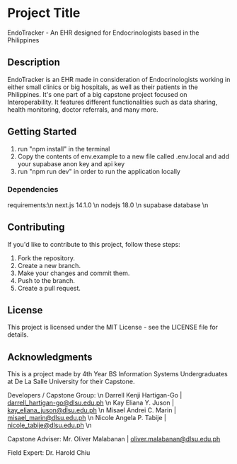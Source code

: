# Project Title

EndoTracker - An EHR designed for Endocrinologists based in the Philippines

## Description

EndoTracker is an EHR made in consideration of Endocrinologists working in either small clinics or big hospitals, as well as their patients in the Philippines. It's one part of a big capstone project focused on Interoperability. It features different functionalities such as data sharing, health monitoring, doctor referrals, and many more.

## Getting Started

1. run "npm install" in the terminal
2. Copy the contents of env.example to a new file called .env.local and add your supabase anon key and api key
3. run "npm run dev" in order to run the application locally

### Dependencies

requirements:\n
next.js 14.1.0 \n
nodejs 18.0 \n
supabase database \n

## Contributing

If you'd like to contribute to this project, follow these steps:

1. Fork the repository.
2. Create a new branch.
3. Make your changes and commit them.
4. Push to the branch.
5. Create a pull request.

## License

This project is licensed under the MIT License - see the LICENSE file for details.

## Acknowledgments
This is a project made by 4th Year BS Information Systems Undergraduates at De La Salle University for their Capstone.

Developers / Capstone Group: \n
Darrell Kenji Hartigan-Go | darrell_hartigan-go@dlsu.edu.ph \n
Kay Eliana Y. Juson | kay_eliana_juson@dlsu.edu.ph \n
Misael Andrei C. Marin | misael_marin@dlsu.edu.ph \n
Nicole Angela P. Tabije | nicole_tabije@dlsu.edu.ph \n

Capstone Adviser:
Mr. Oliver Malabanan | oliver.malabanan@dlsu.edu.ph

Field Expert:
Dr. Harold Chiu